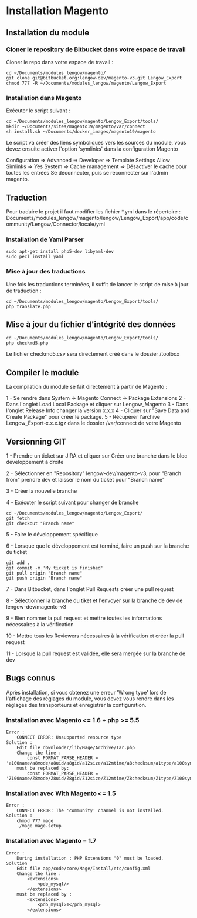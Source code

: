 # Installation Magento #

## Installation du module ##

### Cloner le repository de Bitbucket dans votre espace de travail ###

Cloner le repo dans votre espace de travail :

    cd ~/Documents/modules_lengow/magento/
    git clone git@bitbucket.org:lengow-dev/magento-v3.git Lengow_Export
    chmod 777 -R ~/Documents/modules_lengow/magento/Lengow_Export

### Installation dans Magento ###

Exécuter le script suivant :

    cd ~/Documents/modules_lengow/magento/Lengow_Export/tools/
    mkdir ~/Documents/sites/magento19/magento/var/connect
    sh install.sh ~/Documents/docker_images/magento19/magento

Le script va créer des liens symboliques vers les sources du module, vous devez ensuite activer l'option 'symlinks' dans la configuration Magento 

Configuration => Advanced => Developer => Template Settings Allow Simlinks => Yes
System => Cache management => Désactiver le cache pour toutes les entrées
Se déconnecter, puis se reconnecter sur l'admin magento.

## Traduction ##

Pour traduire le projet il faut modifier les fichier *.yml dans le répertoire : Documents/modules_lengow/magento/lengow/Lengow_Export/app/code/community/Lengow/Connector/locale/yml

### Installation de Yaml Parser ###

    sudo apt-get install php5-dev libyaml-dev
    sudo pecl install yaml

### Mise à jour des traductions ###

Une fois les traductions terminées, il suffit de lancer le script de mise à jour de traduction :

    cd ~/Documents/modules_lengow/magento/Lengow_Export/tools/
    php translate.php

## Mise à jour du fichier d'intégrité des données ##

    cd ~/Documents/modules_lengow/magento/Lengow_Export/tools/
    php checkmd5.php

Le fichier checkmd5.csv sera directement créé dans le dossier /toolbox

## Compiler le module ##

La compilation du module se fait directement à partir de Magento :

1 - Se rendre dans System => Magento Connect => Package Extensions
2 - Dans l'onglet Load Local Package et cliquer sur Lengow_Magento
3 - Dans l'onglet Release Info changer la version x.x.x
4 - Cliquer sur "Save Data and Create Package" pour créer le package.
5 - Récupérer l'archive Lengow_Export-x.x.x.tgz dans le dossier /var/connect de votre Magento


## Versionning GIT ##

1 - Prendre un ticket sur JIRA et cliquer sur Créer une branche dans le bloc développement à droite

2 - Sélectionner en "Repository" lengow-dev/magento-v3, pour "Branch from" prendre dev et laisser le nom du ticket pour "Branch name"

3 - Créer la nouvelle branche

4 - Exécuter le script suivant pour changer de branche 

    cd ~/Documents/modules_lengow/magento/Lengow_Export/
    git fetch
    git checkout "Branch name"

5 - Faire le développement spécifique

6 - Lorsque que le développement est terminé, faire un push sur la branche du ticket

    git add .
    git commit -m 'My ticket is finished'
    git pull origin "Branch name"
    git push origin "Branch name"

7 - Dans Bitbucket, dans l'onglet Pull Requests créer une pull request

8 - Sélectionner la branche du tiket et l'envoyer sur la branche de dev de lengow-dev/magento-v3

9 - Bien nommer la pull request et mettre toutes les informations nécessaires à la vérification

10 - Mettre tous les Reviewers nécessaires à la vérification et créer la pull request

11 - Lorsque la pull request est validée, elle sera mergée sur la branche de dev

## Bugs connus ##

Après installation, si vous obtenez une erreur 'Wrong type' lors de l'affichage des réglages du module, vous devez vous rendre dans les réglages des transporteurs et enregistrer la configuration.

### Installation avec Magento <= 1.6 + php >= 5.5 ###

    Error :
        CONNECT ERROR: Unsupported resource type
    Solution :
        Edit file downloader/lib/Mage/Archive/Tar.php
        Change the line :
            const FORMAT_PARSE_HEADER = 'a100name/a8mode/a8uid/a8gid/a12size/a12mtime/a8checksum/a1type/a100symlink/a6magic/a2version/a32uname/a32gname/a8devmajor/a8devminor/a155prefix/a12closer';
        must be replaced by:
            const FORMAT_PARSE_HEADER = 'Z100name/Z8mode/Z8uid/Z8gid/Z12size/Z12mtime/Z8checksum/Z1type/Z100symlink/Z6magic/Z2version/Z32uname/Z32gname/Z8devmajor/Z8devminor/Z155prefix/Z12closer';
            
### Installation avec With Magento <= 1.5 ###

    Error :
        CONNECT ERROR: The 'community' channel is not installed.
    Solution :
        chmod 777 mage
        ./mage mage-setup
        
### Installation avec Magento = 1.7 ###

    Error :
        During installation : PHP Extensions "0" must be loaded.
    Solution
        Edit file app/code/core/Mage/Install/etc/config.xml
        Change the line :
            <extensions>
                <pdo_mysql/>
            </extensions>
        must be replaced by :
            <extensions>
                <pdo_mysql>1</pdo_mysql>
            </extensions>